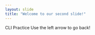 ```yaml
---
layout: slide
title: "Welcome to our second slide!"
---
```

CLI Practice
Use the left arrow to go back!
